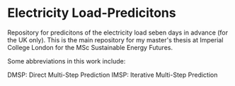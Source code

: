 # Electricity Load-Predicitons
Repository for predicitons of the electricity load seben days in advance (for the UK only). This is the main repository for my master's thesis at
Imperial College London for the MSc Sustainable Energy Futures. 

Some abbreviations in this work include:

DMSP: Direct Multi-Step Prediction
IMSP: Iterative Multi-Step Prediction
